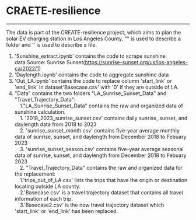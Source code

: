 # CRAETE-resilience
------------------
The data is part of the CREATE-resilience project, which aims to plan the solar EV charging station in Los Angeles County.
"" is used to describe a folder and '' is used to describe a file.
1. 'Sunshine_extract.ipynb' contains the code to scrape sunshine data.Source: Sunrise Sunset(https://sunrise-sunset.org/us/los-angeles-ca/2022/1)
2. 'Daylength.ipynb' contains the code to aggregate sunshine data
3. 'Out_LA.ipynb' contains the code to replace column 'start_link' or 'end_link' in dataset'Basecase.csv' with '0' if they are outside of LA.
4. "Data" contains the two folders "LA_Sunrise_Sunset_Data" and "Travel_Trajectory_Data":     
	&emsp;1."LA_Sunrise_Sunset_Data" contains the raw and organized data of sunshine calculation.<br />
		&emsp;1. '2018_2023_sunrise_sunset.csv' contains daily sunrise, sunset, and daylength data from 2018 to 2023<br />
  		&emsp;2. 'sunrise_sunset_month.csv' contains five-year average monthly data of sunrise, sunset, and daylength from December 2018 to Febuary 2023 <br />
   		&emsp;3. 'sunrise_sunset_season.csv' contains five-year average seasonal data of sunrise, sunset, and daylength from December 2018 to Febuary 2023<br />
        &emsp;2. "Travel_Trajectory_Data" contains the raw and organized data for the replacement:<br />
		&emsp;1.'trips_out_of_LA.csv' lists the trips that have the origin or destination locating outside LA county.<br />
		&emsp;2.'Basecase.csv' is a travel trajectory dataset that contains all travel information of each trip.<br />
		&emsp;3.'Basecase2.csv' is the new travel trajectory dataset which 'start_link' or 'end_link' has been replaced. <br />
